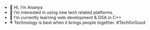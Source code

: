 - 👋 Hi, I’m Ananya
- 👀 I’m interested in using new tech related platforms.
- 🌱 I’m currently learning web development & DSA in C++
- 💗 Technology is best when it brings people together. #TechforGood

<!---
ananyagarg05/ananyagarg05 is a ✨ special ✨ repository because its `README.md` (this file) appears on your GitHub profile.
You can click the Preview link to take a look at your changes.
--->
